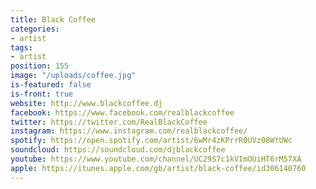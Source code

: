 ```yaml
---
title: Black Coffee
categories:
- artist
tags:
- artist
position: 155
image: "/uploads/coffee.jpg"
is-featured: false
is-front: true
website: http://www.blackcoffee.dj
facebook: https://www.facebook.com/realblackcoffee
twitter: https://twitter.com/RealBlackCoffee
instagram: https://www.instagram.com/realblackcoffee/
spotify: https://open.spotify.com/artist/6wMr4zKPrrR0UVz08WtUWc
soundcloud: https://soundcloud.com/djblackcoffee
youtube: https://www.youtube.com/channel/UC29S7c1kVImOUiHT6rM57XA
apple: https://itunes.apple.com/gb/artist/black-coffee/id306140760
---
```


